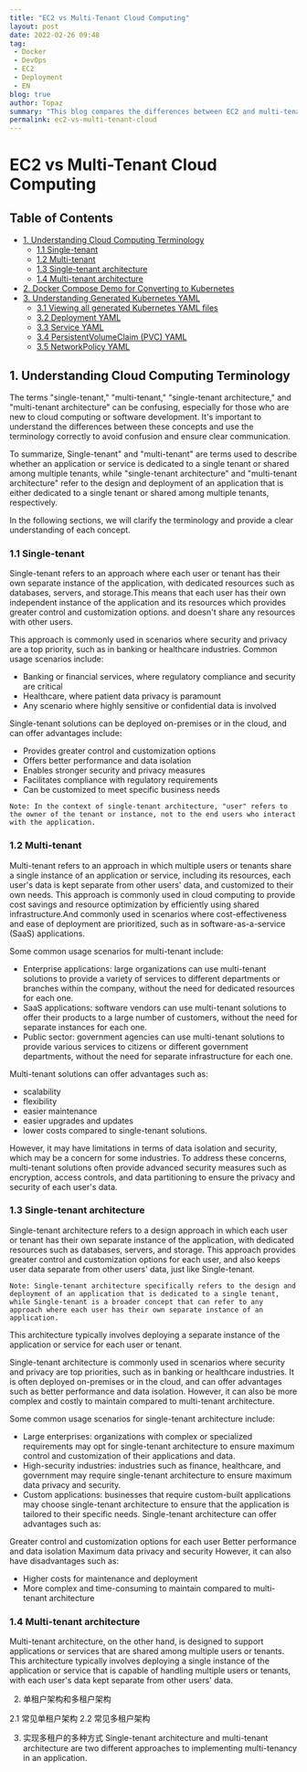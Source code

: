 ```yaml
---
title: "EC2 vs Multi-Tenant Cloud Computing"
layout: post
date: 2022-02-26 09:48
tag:
 - Docker
 - DevOps
 - EC2
 - Deployment
 - EN
blog: true
author: Topaz
summary: "This blog compares the differences between EC2 and multi-tenant environments for cloud computing, and provides insights for choosing the right solution based on your specific requirements and constraints."
permalink: ec2-vs-multi-tenant-cloud
---
```

<h1 class="title"> EC2 vs Multi-Tenant Cloud Computing </h1>


<h2> Table of Contents </h2>


- [1. Understanding Cloud Computing Terminology](#c1)
    - [1.1 Single-tenant](#c11)
    - [1.2 Multi-tenant](#c12)
    - [1.3 Single-tenant architecture](#c13)
    - [1.4 Multi-tenant architecture](#c14)
- [2. Docker Compose Demo for Converting to Kubernetes](#c2)
- [3. Understanding Generated Kubernetes YAML](#c3)
    - [3.1 Viewing all generated Kubernetes YAML files](#c31)
    - [3.2 Deployment YAML](#c32)
    - [3.3 Service YAML](#c33)
    - [3.4 PersistentVolumeClaim (PVC) YAML](#c34)
    - [3.5 NetworkPolicy YAML](#c35)      

<h2 id="c1" > 1. Understanding Cloud Computing Terminology </h2>

The terms "single-tenant," "multi-tenant," "single-tenant architecture," and "multi-tenant architecture" can be confusing, especially for those who are new to cloud computing or software development. It's important to understand the differences between these concepts and use the terminology correctly to avoid confusion and ensure clear communication.


To summarize, Single-tenant" and "multi-tenant" are terms used to describe whether an application or service is dedicated to a single tenant or shared among multiple tenants, while "single-tenant architecture" and "multi-tenant architecture" refer to the design and deployment of an application that is either dedicated to a single tenant or shared among multiple tenants, respectively.


In the following sections, we will clarify the terminology and provide a clear understanding of each concept.



<h3 id="c11"> 1.1 Single-tenant </h3>

Single-tenant refers to an approach where each user or tenant has their own separate instance of the application, with dedicated resources such as databases, servers, and storage.This means that each user has their own independent instance of the application and its resources which provides greater control and customization options. and doesn't share any resources with other users.

This approach is commonly used in scenarios where security and privacy are a top priority, such as in banking or healthcare industries. Common usage scenarios include:

- Banking or financial services, where regulatory compliance and security are critical
- Healthcare, where patient data privacy is paramount
- Any scenario where highly sensitive or confidential data is involved

Single-tenant solutions can be deployed on-premises or in the cloud, and can offer advantages include:

- Provides greater control and customization options
- Offers better performance and data isolation
- Enables stronger security and privacy measures
- Facilitates compliance with regulatory requirements
- Can be customized to meet specific business needs

```
Note: In the context of single-tenant architecture, "user" refers to the owner of the tenant or instance, not to the end users who interact with the application.
```

<h3 id="c12"> 1.2 Multi-tenant </h3>

Multi-tenant refers to an approach in which multiple users or tenants share a single instance of an application or service, including its resources, each user's data is kept separate from other users' data, and customized to their own needs. This approach is commonly used in cloud computing to provide cost savings and resource optimization by efficiently using shared infrastructure.And commonly used in scenarios where cost-effectiveness and ease of deployment are prioritized, such as in software-as-a-service (SaaS) applications.

Some common usage scenarios for multi-tenant include:

- Enterprise applications: large organizations can use multi-tenant solutions to provide a variety of services to different departments or branches within the company, without the need for dedicated resources for each one.
- SaaS applications: software vendors can use multi-tenant solutions to offer their products to a large number of customers, without the need for separate instances for each one.
- Public sector: government agencies can use multi-tenant solutions to provide various services to citizens or different government departments, without the need for separate infrastructure for each one.

Multi-tenant solutions can offer advantages such as:
- scalability
- flexibility
- easier maintenance
- easier upgrades and updates
- lower costs compared to single-tenant solutions.

However, it may have limitations in terms of data isolation and security, which may be a concern for some industries. To address these concerns, multi-tenant solutions often provide advanced security measures such as encryption, access controls, and data partitioning to ensure the privacy and security of each user's data.


<h3 id="c13"> 1.3 Single-tenant architecture </h3>

Single-tenant architecture refers to a design approach in which each user or tenant has their own separate instance of the application, with dedicated resources such as databases, servers, and storage. This approach provides greater control and customization options for each user, and also keeps user data separate from other users' data, just like Single-tenant.

```
Note: Single-tenant architecture specifically refers to the design and deployment of an application that is dedicated to a single tenant, while Single-tenant is a broader concept that can refer to any approach where each user has their own separate instance of an application.

```


This architecture typically involves deploying a separate instance of the application or service for each user or tenant.

Single-tenant architecture is commonly used in scenarios where security and privacy are top priorities, such as in banking or healthcare industries. It is often deployed on-premises or in the cloud, and can offer advantages such as better performance and data isolation. However, it can also be more complex and costly to maintain compared to multi-tenant architecture.

Some common usage scenarios for single-tenant architecture include:

- Large enterprises: organizations with complex or specialized requirements may opt for single-tenant architecture to ensure maximum control and customization of their applications and data.
- High-security industries: industries such as finance, healthcare, and government may require single-tenant architecture to ensure maximum data privacy and security.
- Custom applications: businesses that require custom-built applications may choose single-tenant architecture to ensure that the application is tailored to their specific needs.
Single-tenant architecture can offer advantages such as:

Greater control and customization options for each user
Better performance and data isolation
Maximum data privacy and security
However, it can also have disadvantages such as:

- Higher costs for maintenance and deployment
- More complex and time-consuming to maintain compared to multi-tenant architecture



<h3 id="c14"> 1.4 Multi-tenant architecture </h3>
Multi-tenant architecture, on the other hand, is designed to support applications or services that are shared among multiple users or tenants. This architecture typically involves deploying a single instance of the application or service that is capable of handling multiple users or tenants, with each user's data kept separate from other users' data.




2. 单租户架构和多租户架构


2.1 常见单租户架构
2.2 常见多租户架构

3. 实现多租户的多种方式
    Single-tenant architecture and multi-tenant architecture are two different approaches to implementing multi-tenancy in an application.
